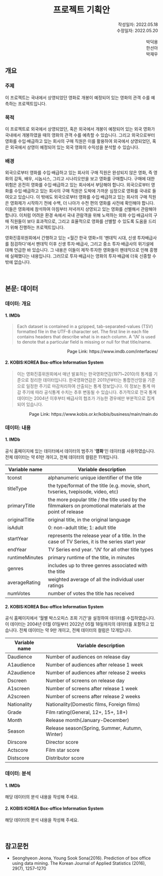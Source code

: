 <h1 align="center">프로젝트 기획안</h1>

<div align="Right">
    작성일자: 2022.05.18
    </br>
    수정일자: 2022.05.20
    </br>
    </br>
    박덕용 
    </br>
    한선아
    <br>
    박재우
</div>

## 개요

### 주제
이 프로젝트는 국내에서 상영되었던 영화로 개봉이 예정되어 있는 영화의 관객 수를 예측하는 프로젝트입니다. 

### 목적
이 프로젝트로 외국에서 상영되었던, 혹은 외국에서 개봉이 예정되어 있는 외국 영화가 국내에서 개봉하였을 때의 영화의 관객 수를 예측할 수 있습니다. 그리고 외국으로부터 영화를 수입·배급하고 있는 회사의 구매 직원은 이를 활용하여 외국에서 상영되었던, 혹은 외국에서 상영이 예정되어 있는 외국 영화의 수익성을 분석할 수 있습니다. 

### 배경
외국으로부터 영화를 수입·배급하고 있는 회사의 구매 직원은 완성되지 않은 영화, 즉 영화의 감독, 배우, 시놉시스, 그리고 시나리오만을 보고 영화를 구매합니다. 구매에 대한 위험은 온전히 영화를 수입·배급하고 있는 회사에서 부담해야 합니다. 외국으로부터 영화를 수입·배급하고 있는 회사의 구매 직원은 도박에 가까운 심정으로 영화를 국내로 들여오고 있습니다. 이 밖에도 외국으로부터 영화를 수입·배급하고 있는 회사의 구매 직원은 영화제가 시작하기 전에 수백, 더 나아가 수천 편의 영화를 사전에 확인해야 합니다. 이들은 영화제에 참석하여 아침부터 저녁까지 상영되고 있는 영화를 선별해서 관람해야 합니다. 이처럼 어려운 환경 속에서 국내 관람객을 위해 노력하는 외화 수입·배급사의 구매 직원들이 보다 효과적으로, 그리고 효율적으로 영화를 선별할 수 있도록 도움을 드리기 위해 진행하는 프로젝트입니다. 

영화진흥위원회에서 간행하고 있는 <월간 한국 영화>의 '팬데믹 시대, 신생 투자배급사를 점검하다'에서 팬데믹 이후 신생 투자·배급사, 그리고 중소 투자·배급사의 위기설에 대해 언급한 바 있습니다. 그 내용은 이들이 제작·투자한 영화들이 팬데믹으로 인해 흥행에 실패했다는 내용입니다. 그러므로 투자·배급사는 영화의 투자·배급에 더욱 신중할 수밖에 없습니다.

<br/>

## 본문: 데이터

### 데이터: 개요

#### 1. IMDb
> Each dataset is contained in a gzipped, tab-separated-values (TSV) formatted file in the UTF-8 character set. The first line in each file contains headers that describe what is in each column. A ‘\N’ is used to denote that a particular field is missing or null for that title/name.

<div align="Right">
    Page Link: https://www.imdb.com/interfaces/
</div>

#### 2. KOBIS:KOREA Box-office Information System
> 이는 영화진흥위원회에서 매년 발표하는 한국영화연감(1971~2010)의 통계를 기준으로 정리한 데이터입니다. 한국영화연감은 2011년부터는 통합전산망을 기준으로 일정한 주기로 마감처리하여 산출되는 통계 정보입니다. 이 정보는 통계 마감 주기에 따라 공식통계 수치는 추후 변동될 수 있습니다. 추가적으로 전국 통계 데이터는 2004년 이후부터 배급사의 협조가 가능한 경우에만 부분적으로 집계되어 있습니다.

<div align="Right">
    Page Link: https://www.kobis.or.kr/kobis/business/main/main.do
</div>

### 데이터: 내용

#### 1. IMDb
공식 홈페이지에 있는 데이터에서 데이터의 범주가 '**영화**'인 데이터를 사용하였습니다. 전체 데이터는 약 61만 개이고, 전체 데이터의 컬럼은 11개입니다.

|Variable name|Variable description|
|------|---|
|tconst|alphanumeric unique identifier of the title|
|titleType|the type/format of the title (e.g. movie, short, tvseries, tvepisode, video, etc)|
|primaryTitle|the more popular title / the title used by the filmmakers on promotional materials at the point of release|
|originalTitle|original title, in the original language|
|isAdult|0: non-adult title; 1: adult title|
|startYear|represents the release year of a title. In the case of TV Series, it is the series start year|
|endYear|TV Series end year. ‘\N’ for all other title types|
|runtimeMinutes|primary runtime of the title, in minutes|
|genres|includes up to three genres associated with the title|
|averageRating|weighted average of all the individual user ratings|
|numVotes|number of votes the title has received|

#### 2. KOBIS:KOREA Box-office Information System
공식 홈페이지에서 '월별 박스오피스 조회 기간'을 설정하여 데이터를 수집하였습니다. 이 데이터는 2004년 01월 01일부터 2022년 05월 18일까지의 데이터를 포함하고 있습니다. 전체 데이터는 약 9만 개이고, 전체 데이터의 컬럼은 12개입니다.

|Variable name|Variable description|
|------|---|
|Daudience|Number of audiences on release day|
|A1audience|Number of audiences after release 1 week|
|A2audience|Number of audiences after release 2 weeks|
|Dscreen|Number of screens on release day|
|A1screen|Number of screens after release 1 week|
|A2screen|Number of screens after release 2 weeks|
|Nationality|Nationality(Domestic films, Foreign films)|
|Grade|Film rating(General, 12+, 15+, 18+)|
|Month|Release month(January-December)|
|Season|Release season(Spring, Summer, Autumn, Winter)|
|Dirscore|Director score|
|Actscore|Film star score|
|Distscore|Distributor score|

### 데이터: 분석

#### 1. IMDb
해당 데이터의 분석 내용을 작성해 주세요.

#### 2. KOBIS:KOREA Box-office Information System
해당 데이터의 분석 내용을 작성해 주세요.

<br/>

## 참고문헌

- Seonghyeon Jeona, Young Sook Sona(2016). Prediction of box office using data mining. The Korean Journal of Applied Statistics (2016), 29(7), 1257–1270
